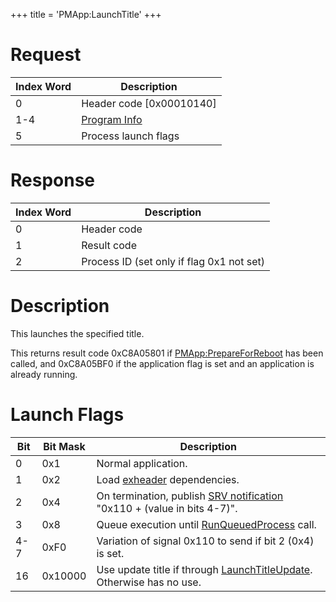 +++
title = 'PMApp:LaunchTitle'
+++

# Request

| Index Word | Description                                                |
|------------|------------------------------------------------------------|
| 0          | Header code \[0x00010140\]                                 |
| 1-4        | [Program Info](Filesystem_services#ProgramInfo "wikilink") |
| 5          | Process launch flags                                       |

# Response

| Index Word | Description                               |
|------------|-------------------------------------------|
| 0          | Header code                               |
| 1          | Result code                               |
| 2          | Process ID (set only if flag 0x1 not set) |

# Description

This launches the specified title.

This returns result code 0xC8A05801 if
[PMApp:PrepareForReboot](PMApp:PrepareForReboot "wikilink") has been
called, and 0xC8A05BF0 if the application flag is set and an application
is already running.

# Launch Flags

| Bit | Bit Mask | Description                                                                                                  |
|-----|----------|--------------------------------------------------------------------------------------------------------------|
| 0   | 0x1      | Normal application.                                                                                          |
| 1   | 0x2      | Load [exheader](NCCH/Extended_Header "wikilink") dependencies.                                               |
| 2   | 0x4      | On termination, publish [SRV notification](Services#Notifications "wikilink") "0x110 + (value in bits 4-7)". |
| 3   | 0x8      | Queue execution until [RunQueuedProcess](PMDbg:RunQueuedProcess "wikilink") call.                            |
| 4-7 | 0xF0     | Variation of signal 0x110 to send if bit 2 (0x4) is set.                                                     |
| 16  | 0x10000  | Use update title if through [LaunchTitleUpdate](PMApp:LaunchTitleUpdate "wikilink"). Otherwise has no use.   |